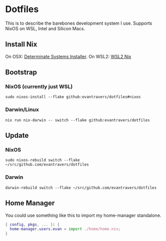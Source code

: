 # Dotfiles

This is to describe the barebones development system I use. Supports NixOS on WSL, Intel and Silicon Macs.

## Install Nix

On OSX: [Determinate Systems Installer](https://github.com/DeterminateSystems/nix-installer).
On WSL2: [WSL2 Nix](https://github.com/nix-community/NixOS-WSL?tab=readme-ov-file)

## Bootstrap

### NixOS (currently just WSL)

`sudo nixos-install --flake github:evantravers/dotfiles#nixos`

### Darwin/Linux

`nix run nix-darwin -- switch --flake github:evantravers/dotfiles`

## Update

### NixOS

`sudo nixos-rebuild switch --flake ~/src/github.com/evantravers/dotfiles`

### Darwin

`darwin-rebuild switch --flake ~/src/github.com/evantravers/dotfiles`

## Home Manager

You could use something like this to import my home-manager standalone.

```nix
{ config, pkgs, ... }: {
  home-manager.users.evan = import ./home/home.nix;
}
```
